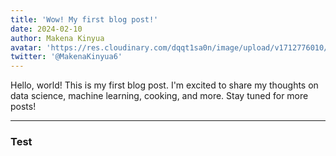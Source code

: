```yaml
---
title: 'Wow! My first blog post!'
date: 2024-02-10
author: Makena Kinyua
avatar: 'https://res.cloudinary.com/dqqt1sa0n/image/upload/v1712776010/dxscnqdzuav2cmcxzg3w.jpg'
twitter: '@MakenaKinyua6'
---
```


Hello, world! This is my first blog post. I'm excited to share my thoughts on data science, machine learning, cooking, and more. Stay tuned for more posts!

---
### Test
